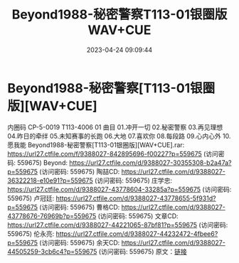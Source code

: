 ﻿---
title: Beyond1988-秘密警察T113-01银圈版WAV+CUE
date: 2023-04-24 09:09:44
categories: WAV车载音乐、镜像
tags: 华语中文
---
# Beyond1988-秘密警察[T113-01银圈版][WAV+CUE]

内圈码 CP-5-0019 T113-4006 01
曲目
01.冲开一切
02.秘密警察
03.再见理想
04.昨日的牵绊
05.未知赛事的长跑
06.大地
07.喜欢你
08.每段路
09.心内心外
10.愿我能
Beyond1988-秘密警察[T113-01银圈版][WAV+CUE].rar: https://url27.ctfile.com/f/9388027-842895696-f00227?p=559675
(访问密码: 559675)
Beyond: https://url27.ctfile.com/d/9388027-30355308-b2a47a?p=559675
(访问密码: 559675)
陶喆CD: https://url27.ctfile.com/d/9388027-36322218-e10e91?p=559675
(访问密码: 559675)
庄学忠: https://url27.ctfile.com/d/9388027-43778604-33285a?p=559675
(访问密码: 559675)
卢冠廷: https://url27.ctfile.com/d/9388027-43778655-5f931d?p=559675
(访问密码: 559675)
曹格CD: https://url27.ctfile.com/d/9388027-43778676-76969b?p=559675
(访问密码: 559675)
文章CD: https://url27.ctfile.com/d/9388027-44221065-87bf81?p=559675
(访问密码: 559675)
伦永亮: https://url27.ctfile.com/d/9388027-44232472-4fbee6?p=559675
(访问密码: 559675)
余天CD: https://url27.ctfile.com/d/9388027-44505259-3cb6c4?p=559675
(访问密码: 559675)
原文：[链接](https://blog.sina.com.cn/s/blog_1647c7e76010311kt.html)